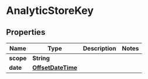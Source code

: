 

# AnalyticStoreKey

## Properties

Name | Type | Description | Notes
------------ | ------------- | ------------- | -------------
**scope** | **String** |  | 
**date** | [**OffsetDateTime**](OffsetDateTime.md) |  | 



